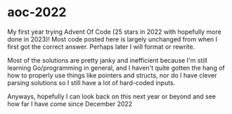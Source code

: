 # aoc-2022
My first year trying Advent Of Code (25 stars in 2022 with hopefully more done in 2023)! Most code posted here is largely unchanged from when I first got the correct answer. Perhaps later I will format or rewrite. 

Most of the solutions are pretty janky and inefficient because I'm still learning Go/programming in general, and I haven't quite gotten the hang of how to properly use things like pointers and structs, nor do I have clever parsing solutions so I still have a lot of hard-coded inputs. 

Anyways, hopefully I can look back on this next year or beyond and see how far I have come since December 2022
